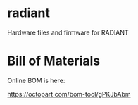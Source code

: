 # radiant
Hardware files and firmware for RADIANT

# Bill of Materials

Online BOM is here:

https://octopart.com/bom-tool/gPKJbAbm
